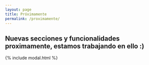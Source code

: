 ```yaml
---
layout: page
title: Próximamente
permalink: /proximamente/
---
```



## Nuevas secciones y funcionalidades proximamente, estamos trabajando en ello :)


{% include modal.html %}

